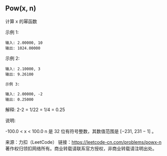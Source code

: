 ## Pow(x, n)

计算 x 的幂函数

示例 1:
```
输入: 2.00000, 10
输出: 1024.00000
```

示例 2:
```
输入: 2.10000, 3
输出: 9.26100
```

```
示例 3:

输入: 2.00000, -2
输出: 0.25000
```

解释: 2-2 = 1/22 = 1/4 = 0.25

说明:

-100.0 < x < 100.0
n 是 32 位有符号整数，其数值范围是 [−231, 231 − 1] 。

来源：力扣（LeetCode）
链接：https://leetcode-cn.com/problems/powx-n
著作权归领扣网络所有。商业转载请联系官方授权，非商业转载请注明出处。

